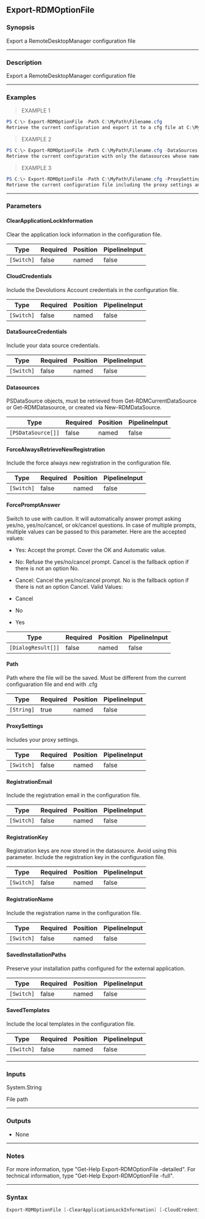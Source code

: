 Export-RDMOptionFile
--------------------

### Synopsis
Export a RemoteDesktopManager configuration file

---

### Description

Export a RemoteDesktopManager configuration file

---

### Examples
> EXAMPLE 1

```PowerShell
PS C:\> Export-RDMOptionFile -Path C:\MyPath\Filename.cfg
Retrieve the current configuration and export it to a cfg file at C:\MyPath\Filename.cfg
```
> EXAMPLE 2

```PowerShell
PS C:\> Export-RDMOptionFile -Path C:\MyPath\Filename.cfg -DataSources (Get-RDMDataSource | Where-Object {$_.Name -like "Test*"})
Retrieve the current configuration with only the datasources whose name beginning with Test and export it to a cfg file at C:\MyPath\Filename.cfg
```
> EXAMPLE 3

```PowerShell
PS C:\> Export-RDMOptionFile -Path C:\MyPath\Filename.cfg -ProxySettings -RegistrationName -RegistrationEmail -RegistrationKey -DataSources @()
Retrieve the current configuration file including the proxy settings and the registration information and without datasources and export it to a cfg file at C:\MyPath\Filename.cfg
```

---

### Parameters
#### **ClearApplicationLockInformation**
Clear the application lock information in the configuration file.

|Type      |Required|Position|PipelineInput|
|----------|--------|--------|-------------|
|`[Switch]`|false   |named   |false        |

#### **CloudCredentials**
Include the Devolutions Account credentials in the configuration file.

|Type      |Required|Position|PipelineInput|
|----------|--------|--------|-------------|
|`[Switch]`|false   |named   |false        |

#### **DataSourceCredentials**
Include your data source credentials.

|Type      |Required|Position|PipelineInput|
|----------|--------|--------|-------------|
|`[Switch]`|false   |named   |false        |

#### **Datasources**
PSDataSource objects, must be retrieved from Get-RDMCurrentDataSource or Get-RDMDatasource, or created via New-RDMDataSource.

|Type              |Required|Position|PipelineInput|
|------------------|--------|--------|-------------|
|`[PSDataSource[]]`|false   |named   |false        |

#### **ForceAlwaysRetrieveNewRegistration**
Include the force always new registration in the configuration file.

|Type      |Required|Position|PipelineInput|
|----------|--------|--------|-------------|
|`[Switch]`|false   |named   |false        |

#### **ForcePromptAnswer**
Switch to use with caution. It will automatically answer prompt asking yes/no, yes/no/cancel, or ok/cancel questions. In case of multiple prompts, multiple values can be passed to this parameter. Here are the accepted values:
* Yes: Accept the prompt. Cover the OK and Automatic value.
* No: Refuse the yes/no/cancel prompt. Cancel is the fallback option if there is not an option No.
* Cancel: Cancel the yes/no/cancel prompt. No is the fallback option if there is not an option Cancel.
Valid Values:

* Cancel
* No
* Yes

|Type              |Required|Position|PipelineInput|
|------------------|--------|--------|-------------|
|`[DialogResult[]]`|false   |named   |false        |

#### **Path**
Path where the file will be the saved. Must be different from the current configuaration file and end with .cfg

|Type      |Required|Position|PipelineInput|
|----------|--------|--------|-------------|
|`[String]`|true    |named   |false        |

#### **ProxySettings**
Includes your proxy settings.

|Type      |Required|Position|PipelineInput|
|----------|--------|--------|-------------|
|`[Switch]`|false   |named   |false        |

#### **RegistrationEmail**
Include the registration email in the configuration file.

|Type      |Required|Position|PipelineInput|
|----------|--------|--------|-------------|
|`[Switch]`|false   |named   |false        |

#### **RegistrationKey**
Registration keys are now stored in the datasource. Avoid using this parameter. Include the registration key in the configuration file.

|Type      |Required|Position|PipelineInput|
|----------|--------|--------|-------------|
|`[Switch]`|false   |named   |false        |

#### **RegistrationName**
Include the registration name in the configuration file.

|Type      |Required|Position|PipelineInput|
|----------|--------|--------|-------------|
|`[Switch]`|false   |named   |false        |

#### **SavedInstallationPaths**
Preserve your installation paths configured for the external application.

|Type      |Required|Position|PipelineInput|
|----------|--------|--------|-------------|
|`[Switch]`|false   |named   |false        |

#### **SavedTemplates**
Include the local templates in the configuration file.

|Type      |Required|Position|PipelineInput|
|----------|--------|--------|-------------|
|`[Switch]`|false   |named   |false        |

---

### Inputs
System.String

File path

---

### Outputs
* None

---

### Notes
For more information, type "Get-Help Export-RDMOptionFile -detailed". For technical information, type "Get-Help Export-RDMOptionFile -full".

---

### Syntax
```PowerShell
Export-RDMOptionFile [-ClearApplicationLockInformation] [-CloudCredentials] [-Datasources <PSDataSource[]>] [-ForceAlwaysRetrieveNewRegistration] [-DataSourceCredentials] [-ProxySettings] [-RegistrationEmail] [-RegistrationKey] [-RegistrationName] [-SavedInstallationPaths] [-SavedTemplates] -Path <String> [-ForcePromptAnswer <Cancel | No | Yes>] [<CommonParameters>]
```
